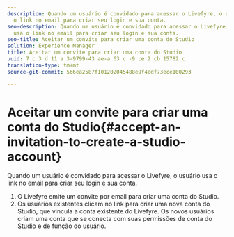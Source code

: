 ```yaml
---
description: Quando um usuário é convidado para acessar o Livefyre, o usuário usa
  o link no email para criar seu login e sua conta.
seo-description: Quando um usuário é convidado para acessar o Livefyre, o usuário
  usa o link no email para criar seu login e sua conta.
seo-title: Aceitar um convite para criar uma conta do Studio
solution: Experience Manager
title: Aceitar um convite para criar uma conta do Studio
uuid: 7 c 3 d 11 a 3-9799-43 ae-a 63 c -9 ce 2 cb 15782 c
translation-type: tm+mt
source-git-commit: 566ea2587f101202045488e9f4edf73ece100293

---
```



# Aceitar um convite para criar uma conta do Studio{#accept-an-invitation-to-create-a-studio-account}

Quando um usuário é convidado para acessar o Livefyre, o usuário usa o link no email para criar seu login e sua conta.

1. O Livefyre emite um convite por email para criar uma conta do Studio.
1. Os usuários existentes clicam no link para criar uma nova conta do Studio, que vincula a conta existente do Livefyre. Os novos usuários criam uma conta que se conecta com suas permissões de conta do Studio e de função do usuário.
